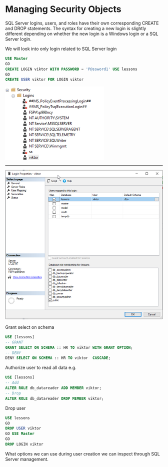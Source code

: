 # Managing Security Objects

SQL Server logins, users, and roles have their own corresponding CREATE and DROP statements. The syntax for creating a new login is slightly different depending on whether the new login is a Windows login or a SQL Server login.

We will look into only login related to SQL Server login

```sql
USE Master
GO
CREATE LOGIN viktor WITH PASSWORD = 'P@ssword1' USE lessons
GO
CREATE USER viktor FOR LOGIN viktor
```

![Security user](./images/sec.png)

---

![Security user 2](./images/sec2.png)

Grant select on schema
```sql
USE [lessons]
-- GRANT
GRANT SELECT ON SCHEMA :: HR TO viktor WITH GRANT OPTION;
-- DENY
DENY SELECT ON SCHEMA :: HR TO viktor  CASCADE;
```

Authorize user to read all data e.g.
```sql
USE [lessons]
-- Add
ALTER ROLE db_datareader ADD MEMBER viktor;
-- Drop
ALTER ROLE db_datareader DROP MEMBER viktor;
```

Drop user

```sql
USE lessons
GO
DROP USER viktor
GO USE Master
GO
DROP LOGIN viktor
```

What options we can use during user creation we can inspect through SQL Server management.
